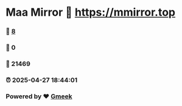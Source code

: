# Maa Mirror :link: https://mmirror.top 
### :page_facing_up: [8](https://mmirror.top/tag.html) 
### :speech_balloon: 0 
### :hibiscus: 21469 
### :alarm_clock: 2025-04-27 18:44:01 
### Powered by :heart: [Gmeek](https://github.com/Meekdai/Gmeek)

